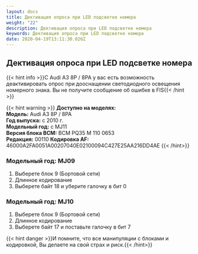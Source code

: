 ```yaml
---
layout: docs
title: Дективация опроса при LED подсветке номера
weight: "22"
description: Дективация опроса при LED подсветке номера
keywords: Дективация опроса при LED подсветке номера
date: 2020-04-19T13:11:30.026Z
---
```

## Дективация опроса при LED подсветке номера

{{< hint info >}}С Audi A3 8P / 8PA у вас есть возможность деактивировать опрос при дооснащении светодиодного освещения номерного знака. Вы не получите сообщение об ошибке в FIS{{< /hint >}}

{{< hint warning >}}
**Доступно на моделях:**\
**Модель:** Audi A3 8P / 8PA\
**Год выпуска:** с 2010 г.\
**Модельный год:** с MJ11\
**Версия блока BCM:** BCM PQ35 M 110 0653\
**Редакция:** 00110 
**Кодировка AF:** 46000A2FA0051A00207040E02100094C427E25AA216DD4AE
{{< /hint>}}

### **Модельный год: MJ09**

1. Выберете блок 9 (Бортовой сети)
2. Длинное кодирование
3. Выберете байт 18 и уберите галочку в бит 0

### **Модельный год: MJ10**

1. Выберете блок 9 (Бортовой сети)
2. Длинное кодирование
3. Выберете байт 17 и поставьте галочку в бит 7

{{< hint danger >}}И помните, что все манипуляции с блоками и кодировкой, Вы делаете на свой страх и риск.{{< /hint>}}